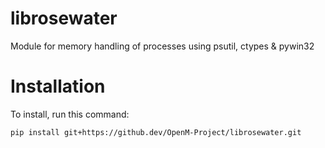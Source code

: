 # librosewater
Module for memory handling of processes using psutil, ctypes & pywin32

# Installation
To install, run this command:
```
pip install git+https://github.dev/OpenM-Project/librosewater.git
```
